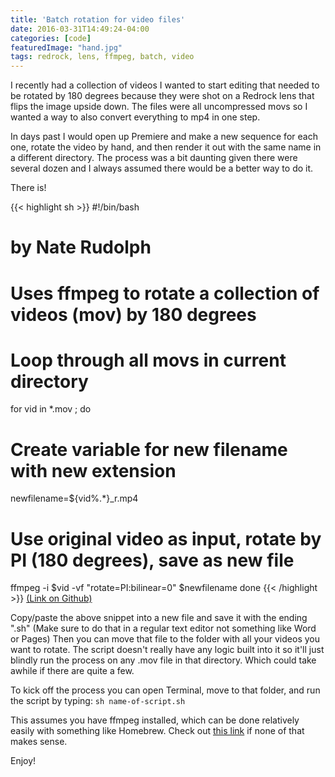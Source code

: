 ```yaml
---
title: 'Batch rotation for video files'
date: 2016-03-31T14:49:24-04:00
categories: [code]
featuredImage: "hand.jpg"
tags: redrock, lens, ffmpeg, batch, video
---
```


I recently had a collection of videos I wanted to start editing that needed to be rotated by 180 degrees because they were shot on a Redrock lens that flips the image upside down. The files were all uncompressed movs so I wanted a way to also convert everything to mp4 in one step.

In days past I would open up Premiere and make a new sequence for each one, rotate the video by hand, and then render it out with the same name in a different directory. The process was a bit daunting given there were several dozen and I always assumed there would be a better way to do it.

There is!

{{< highlight sh >}}
#!/bin/bash
# by Nate Rudolph
# Uses ffmpeg to rotate a collection of videos (mov) by 180 degrees
# Loop through all movs in current directory
for vid in \*.mov ; do
# Create variable for new filename with new extension
newfilename=${vid%.\*}\_r.mp4
# Use original video as input, rotate by PI (180 degrees), save as new file
ffmpeg -i $vid -vf "rotate=PI:bilinear=0" $newfilename
done
{{< /highlight >}}
[(Link on Github)](https://gist.github.com/NateRudolph/b54f95c0f735df9af5194dd23990074e)

Copy/paste the above snippet into a new file and save it with the ending ".sh" (Make sure to do that in a regular text editor not something like Word or Pages) Then you can move that file to the folder with all your videos you want to rotate. The script doesn't really have any logic built into it so it'll just blindly run the process on any .mov file in that directory. Which could take awhile if there are quite a few.

To kick off the process you can open Terminal, move to that folder, and run the script by typing: `sh name-of-script.sh`
 
This assumes you have ffmpeg installed, which can be done relatively easily with something like Homebrew. Check out [this link](http://www.renevolution.com/how-to-install-ffmpeg-on-mac-os-x/) if none of that makes sense.

Enjoy!
